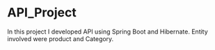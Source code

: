 # API_Project
In this project I developed API using Spring Boot and Hibernate. Entity involved were product and Category.
